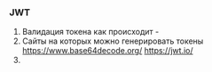 ### JWT 
1. Валидация токена как происходит -
2. Сайты на которых можно генерировать токены https://www.base64decode.org/  https://jwt.io/
3. 